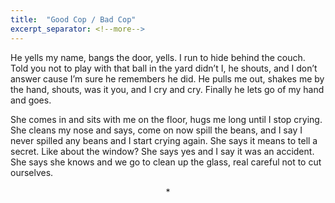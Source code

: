 ```yaml
---
title:  "Good Cop / Bad Cop"
excerpt_separator: <!--more-->
---
```

He yells my name, bangs the door, yells. I run to hide behind the couch. Told you not to play with that ball in the yard didn’t I, he shouts, and I don’t answer cause I’m sure he remembers he did.<!--more--> He pulls me out, shakes me by the hand, shouts, was it you, and I cry and cry. Finally he lets go of my hand and goes.

She comes in and sits with me on the floor, hugs me long until I stop crying. She cleans my nose and says, come on now spill the beans, and I say I never spilled any beans and I start crying again. She says it means to tell a secret. Like about the window? She says yes and I say it was an accident. She says she knows and we go to clean up the glass, real careful not to cut ourselves.

<p style="text-align: center;"> * </p>

